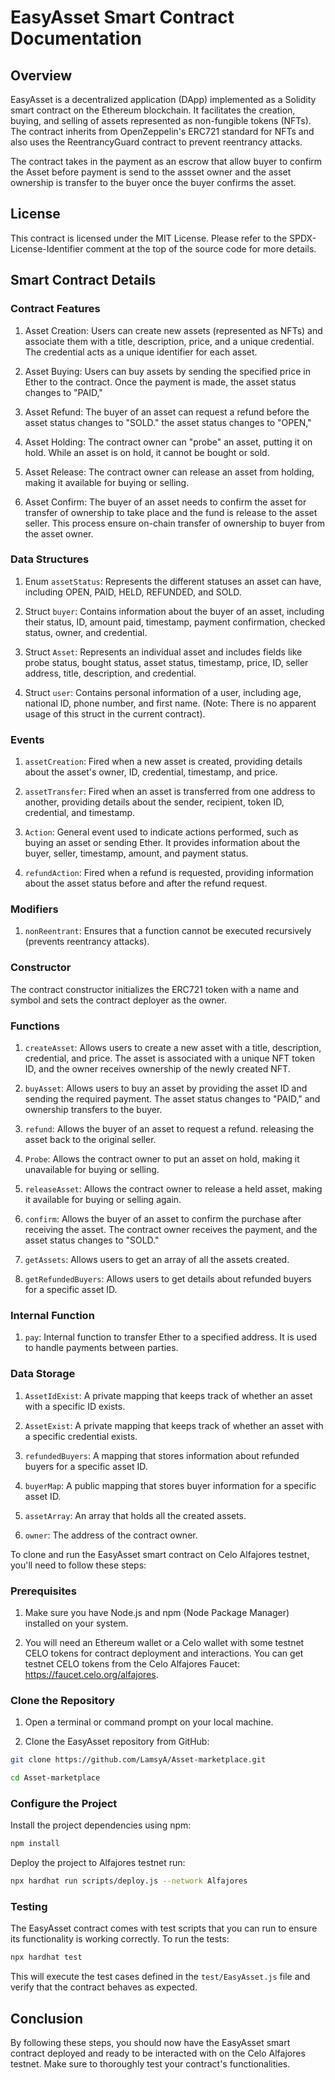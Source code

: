 # EasyAsset Smart Contract Documentation

## Overview

EasyAsset is a decentralized application (DApp) implemented as a Solidity smart contract on the Ethereum blockchain. It facilitates the creation, buying, and selling of assets represented as non-fungible tokens (NFTs). The contract inherits from OpenZeppelin's ERC721 standard for NFTs and also uses the ReentrancyGuard contract to prevent reentrancy attacks.

The contract takes in the payment as an escrow that allow buyer to confirm the Asset before payment is send to the assset owner and the asset ownership is transfer to the buyer once the buyer confirms the asset.  

## License

This contract is licensed under the MIT License. Please refer to the SPDX-License-Identifier comment at the top of the source code for more details.

## Smart Contract Details

### Contract Features

1. Asset Creation: Users can create new assets (represented as NFTs) and associate them with a title, description, price, and a unique credential. The credential acts as a unique identifier for each asset.

2. Asset Buying: Users can buy assets by sending the specified price in Ether to the contract. Once the payment is made, the asset status changes to "PAID," 

3. Asset Refund: The buyer of an asset can request a refund before the asset status changes to "SOLD." the asset status changes to "OPEN," 

4. Asset Holding: The contract owner can "probe" an asset, putting it on hold. While an asset is on hold, it cannot be bought or sold.

5. Asset Release: The contract owner can release an asset from holding, making it available for buying or selling.

5. Asset Confirm: The buyer of an asset needs to confirm the asset for transfer of ownership to take place and the fund is release to the asset seller. This process ensure on-chain transfer of ownership to buyer from the asset owner.

### Data Structures

1. Enum `assetStatus`: Represents the different statuses an asset can have, including OPEN, PAID, HELD, REFUNDED, and SOLD.

2. Struct `buyer`: Contains information about the buyer of an asset, including their status, ID, amount paid, timestamp, payment confirmation, checked status, owner, and credential.

3. Struct `Asset`: Represents an individual asset and includes fields like probe status, bought status, asset status, timestamp, price, ID, seller address, title, description, and credential.

4. Struct `user`: Contains personal information of a user, including age, national ID, phone number, and first name. (Note: There is no apparent usage of this struct in the current contract).

### Events

1. `assetCreation`: Fired when a new asset is created, providing details about the asset's owner, ID, credential, timestamp, and price.

2. `assetTransfer`: Fired when an asset is transferred from one address to another, providing details about the sender, recipient, token ID, credential, and timestamp.

3. `Action`: General event used to indicate actions performed, such as buying an asset or sending Ether. It provides information about the buyer, seller, timestamp, amount, and payment status.

4. `refundAction`: Fired when a refund is requested, providing information about the asset status before and after the refund request.

### Modifiers

1. `nonReentrant`: Ensures that a function cannot be executed recursively (prevents reentrancy attacks).

### Constructor

The contract constructor initializes the ERC721 token with a name and symbol and sets the contract deployer as the owner.

### Functions

1. `createAsset`: Allows users to create a new asset with a title, description, credential, and price. The asset is associated with a unique NFT token ID, and the owner receives ownership of the newly created NFT.

2. `buyAsset`: Allows users to buy an asset by providing the asset ID and sending the required payment. The asset status changes to "PAID," and ownership transfers to the buyer.

3. `refund`: Allows the buyer of an asset to request a refund.  releasing the asset back to the original seller.

4. `Probe`: Allows the contract owner to put an asset on hold, making it unavailable for buying or selling.

5. `releaseAsset`: Allows the contract owner to release a held asset, making it available for buying or selling again.

6. `confirm`: Allows the buyer of an asset to confirm the purchase after receiving the asset. The contract owner receives the payment, and the asset status changes to "SOLD."

7. `getAssets`: Allows users to get an array of all the assets created.

8. `getRefundedBuyers`: Allows users to get details about refunded buyers for a specific asset ID.

### Internal Function

1. `pay`: Internal function to transfer Ether to a specified address. It is used to handle payments between parties.

### Data Storage

1. `AssetIdExist`: A private mapping that keeps track of whether an asset with a specific ID exists.

2. `AssetExist`: A private mapping that keeps track of whether an asset with a specific credential exists.

3. `refundedBuyers`: A mapping that stores information about refunded buyers for a specific asset ID.

4. `buyerMap`: A public mapping that stores buyer information for a specific asset ID.

5. `assetArray`: An array that holds all the created assets.

6. `owner`: The address of the contract owner.

To clone and run the EasyAsset smart contract on Celo Alfajores testnet, you'll need to follow these steps:

### Prerequisites

1. Make sure you have Node.js and npm (Node Package Manager) installed on your system.

2. You will need an Ethereum wallet or a Celo wallet with some testnet CELO tokens for contract deployment and interactions. You can get testnet CELO tokens from the Celo Alfajores Faucet: https://faucet.celo.org/alfajores.

### Clone the Repository

1. Open a terminal or command prompt on your local machine.

2. Clone the EasyAsset repository from GitHub:

```bash
git clone https://github.com/LamsyA/Asset-marketplace.git

cd Asset-marketplace
```

### Configure the Project

 Install the project dependencies using npm:

```bash
npm install
```

 Deploy the project to Alfajores testnet run:
```bash
npx hardhat run scripts/deploy.js --network Alfajores
```

### Testing

The EasyAsset contract comes with test scripts that you can run to ensure its functionality is working correctly. To run the tests:

```bash
npx hardhat test
```

This will execute the test cases defined in the `test/EasyAsset.js` file and verify that the contract behaves as expected.

## Conclusion

By following these steps, you should now have the EasyAsset smart contract deployed and ready to be interacted with on the Celo Alfajores testnet. Make sure to thoroughly test your contract's functionalities.